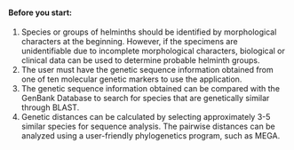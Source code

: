 ####  Before you start: 

1. Species or groups of helminths should be identified by morphological characters at the beginning. However, if the specimens are unidentifiable due to incomplete morphological characters, biological or clinical data can be used to determine probable helminth groups. 
2. The user must have the genetic sequence information obtained from one of ten molecular genetic markers to use the application. 
3. The genetic sequence information obtained can be compared with the GenBank Database to search for species that are genetically similar through BLAST. 
4. Genetic distances can be calculated by selecting approximately 3-5 similar species for sequence analysis. The pairwise distances can be analyzed using a user-friendly phylogenetics program, such as MEGA.
